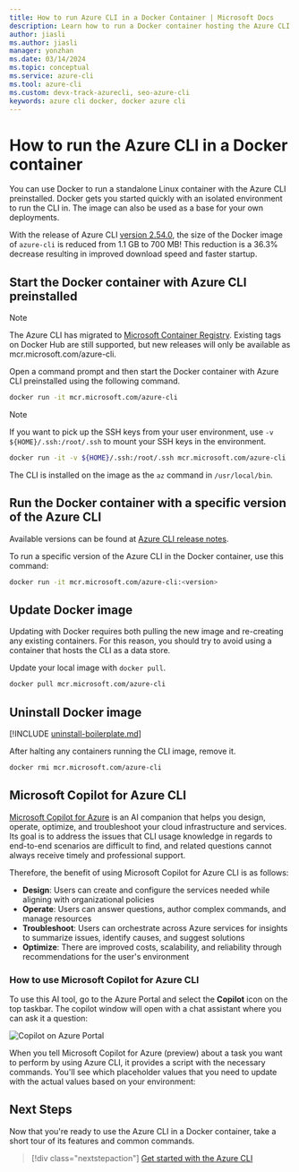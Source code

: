 ```yaml
---
title: How to run Azure CLI in a Docker Container | Microsoft Docs
description: Learn how to run a Docker container hosting the Azure CLI. Docker gets you started quickly with an isolated environment in which to run the Azure CLI.
author: jiasli
ms.author: jiasli
manager: yonzhan
ms.date: 03/14/2024
ms.topic: conceptual
ms.service: azure-cli
ms.tool: azure-cli
ms.custom: devx-track-azurecli, seo-azure-cli
keywords: azure cli docker, docker azure cli
---
```


# How to run the Azure CLI in a Docker container

You can use Docker to run a standalone Linux container with the Azure CLI preinstalled. Docker gets you started quickly with an isolated environment to run the CLI in. The image can also be used as a base for your own deployments.

With the release of Azure CLI [version 2.54.0](./release-notes-azure-cli.md#november-14-2023), the size of the Docker image of `azure-cli` is reduced from 1.1 GB to 700 MB! This reduction is a 36.3% decrease resulting in improved download speed and faster startup.

## Start the Docker container with Azure CLI preinstalled

> [!NOTE]
> The Azure CLI has migrated to [Microsoft Container Registry](https://azure.microsoft.com/services/container-registry).
> Existing tags on Docker Hub are still supported, but new releases will only be available as mcr.microsoft.com/azure-cli.

Open a command prompt and then start the Docker container with Azure CLI preinstalled using the following command.

   ```bash
   docker run -it mcr.microsoft.com/azure-cli
   ```

> [!NOTE]
> If you want to pick up the SSH keys from your user environment,
> use `-v ${HOME}/.ssh:/root/.ssh` to mount your SSH keys in the environment.
>
> ```bash
> docker run -it -v ${HOME}/.ssh:/root/.ssh mcr.microsoft.com/azure-cli
> ```

The CLI is installed on the image as the `az` command in `/usr/local/bin`.

## Run the Docker container with a specific version of the Azure CLI

Available versions can be found at [Azure CLI release notes](./release-notes-azure-cli.md).

To run a specific version of the Azure CLI in the Docker container, use this command:

```bash
docker run -it mcr.microsoft.com/azure-cli:<version>
```

## Update Docker image

Updating with Docker requires both pulling the new image and re-creating any existing containers. For this reason, you should
try to avoid using a container that hosts the CLI as a data store.

Update your local image with `docker pull`.

```bash
docker pull mcr.microsoft.com/azure-cli
```

## Uninstall Docker image

[!INCLUDE [uninstall-boilerplate.md](includes/uninstall-boilerplate.md)]

After halting any containers running the CLI image, remove it.

```bash
docker rmi mcr.microsoft.com/azure-cli
```

## Microsoft Copilot for Azure CLI

[Microsoft Copilot for Azure](https://techcommunity.microsoft.com/t5/azure-infrastructure-blog/simplify-it-management-with-microsoft-copilot-for-azure-save/ba-p/3981106) is an AI companion that helps you design, operate, optimize, and troubleshoot your cloud infrastructure and services. Its goal is to address the issues that CLI usage knowledge in regards to end-to-end scenarios are difficult to find, and related questions cannot always receive timely and professional support.

Therefore, the benefit of using Microsoft Copilot for Azure CLI is as follows:
- **Design**: Users can create and configure the services needed while aligning with organizational policies
- **Operate**: Users can answer questions, author complex commands, and manage resources
- **Troubleshoot**: Users can orchestrate across Azure services for insights to summarize issues, identify causes, and suggest solutions
- **Optimize**: There are improved costs, scalability, and reliability through recommendations for the user's environment

### How to use Microsoft Copilot for Azure CLI 

To use this AI tool, go to the Azure Portal and select the **Copilot** icon on the top taskbar. The copilot window will open with a chat assistant where you can ask it a question:

![Copilot on Azure Portal](./media/interactive-azure-cli/copilot-cli-1.png)

When you tell Microsoft Copilot for Azure (preview) about a task you want to perform by using Azure CLI, it provides a script with the necessary commands. You'll see which placeholder values that you need to update with the actual values based on your environment:

## Next Steps

Now that you're ready to use the Azure CLI in a Docker container, take a short tour of its features and common commands.

> [!div class="nextstepaction"]
> [Get started with the Azure CLI](get-started-with-azure-cli.md)
